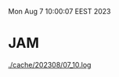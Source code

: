 Mon Aug  7 10:00:07 EEST 2023
# JAM
<a href='./cache/202308/07_10.log'>./cache/202308/07_10.log</a>
